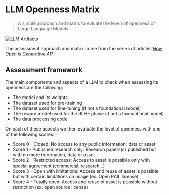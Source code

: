 # LLM Openness Matrix

> A simple approach and matrix to evluate the leven of openness of Large Language Models.

![LLM Artifacts](https://github.com/raphiki/LLM-Openness-Matrix/assets/3777259/398453b7-905a-4f39-9b76-13e2b8e29fe2)

The assessment approach and matrix come from the series of articles *[How Open is Generative AI?](https://dev.to/worldlinetech/how-open-is-generative-ai-part-1-7cp)*

## Assessment framework

The main components and aspects of a LLM to check when assessing its openness are the following:
- The model and its weights
- The dataset used for pre-training
- The dataset used for fine-tuning (if not a foundational model)
- The reward model used for the RLHF phase (if not a foundational model)
- The data processing code

On each of these aspects we then evaluate the level of openness with one of the following scores:
- Score 0 - Closed: No access to any public information, data or asset
- Score 1 - Published research only: Research papers(s) published but with no more information, data or asset
- Score 2 - Restricted access: Access to asset is possible only with special agreement (commercial, research…)
- Score 3 - Open with limitations: Access and reuse of asset is possible but with certain limitations on usage (ex. Open RAIL license)
- Score 4 - Totally open: Access and reuse of asset is possible without restriction (ex. open source license)
